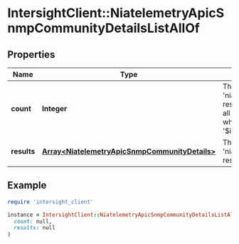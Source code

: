 # IntersightClient::NiatelemetryApicSnmpCommunityDetailsListAllOf

## Properties

| Name | Type | Description | Notes |
| ---- | ---- | ----------- | ----- |
| **count** | **Integer** | The total number of &#39;niatelemetry.ApicSnmpCommunityDetails&#39; resources matching the request, accross all pages. The &#39;Count&#39; attribute is included when the HTTP GET request includes the &#39;$inlinecount&#39; parameter. | [optional] |
| **results** | [**Array&lt;NiatelemetryApicSnmpCommunityDetails&gt;**](NiatelemetryApicSnmpCommunityDetails.md) | The array of &#39;niatelemetry.ApicSnmpCommunityDetails&#39; resources matching the request. | [optional] |

## Example

```ruby
require 'intersight_client'

instance = IntersightClient::NiatelemetryApicSnmpCommunityDetailsListAllOf.new(
  count: null,
  results: null
)
```

